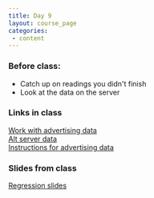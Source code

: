 ```yaml
---
title: Day 9
layout: course_page
categories:
 - content
---
```


### Before class:

* Catch up on readings you didn't finish
* Look at the data on the server

### Links in class
[Work with advertising data](http://104.236.197.250/shiny/radiant/inst/app/)  
[Alt server data](https://vnijs.shinyapps.io/radiant/)  
[Instructions for advertising data](../day8inclass/)

### Slides from class
[Regression slides](/BIO181G/regression.html)
